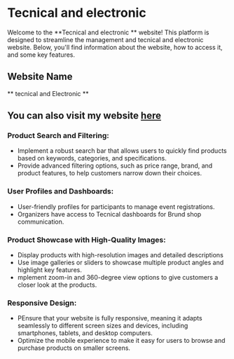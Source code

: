 # Tecnical and electronic 

Welcome to the **Tecnical and electronic ** website! This platform is designed to streamline the management and tecnical and electronic website. Below, you'll find information about the website, how to access it, and some key features.

## Website Name

** tecnical and Electronic **
## You can also visit my website [here](https://assignments-ten.web.app)

### Product Search and Filtering:

- Implement a robust search bar that allows users to quickly find products based on keywords, categories, and specifications.
- Provide advanced filtering options, such as price range, brand, and product features, to help customers narrow down their choices.
### User Profiles and Dashboards:

- User-friendly profiles for participants to manage event registrations.
- Organizers have access to Tecnical  dashboards for  Brund shop communication.


### Product Showcase with High-Quality Images:

- Display products with high-resolution images and detailed descriptions
- Use image galleries or sliders to showcase multiple product angles and highlight key features.
- mplement zoom-in and 360-degree view options to give customers a closer look at the products.

### Responsive Design:

- PEnsure that your website is fully responsive, meaning it adapts seamlessly to different screen sizes and devices, including smartphones, tablets, and desktop computers.
- Optimize the mobile experience to make it easy for users to browse and purchase products on smaller screens.

